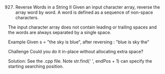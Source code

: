 927. Reverse Words in a String II
Given an input character array, reverse the array word by word. A word is defined as a sequence of non-space characters.

The input character array does not contain leading or trailing spaces and the words are always separated by a single space.

Example
Given s = "the sky is blue",
after reversing : "blue is sky the"

Challenge
Could you do it in-place without allocating extra space?

Solution:
See the .cpp file.
Note str.find(' ', endPos + 1) can specify the starting searching position.